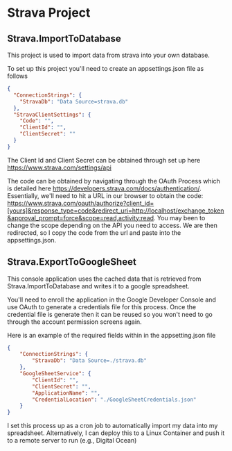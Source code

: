 # Strava Project

## Strava.ImportToDatabase

This project is used to import data from strava into your own database.

To set up this project you'll need to create an appsettings.json file as follows

``` json
{
  "ConnectionStrings": {
    "StravaDb": "Data Source=strava.db"
  },
  "StravaClientSettings": {
    "Code": "",
    "ClientId": "",
    "ClientSecret": ""
  }
}
```

The Client Id and Client Secret can be obtained through set up here https://www.strava.com/settings/api

The code can be obtained by navigating through the OAuth Process which is detailed here
https://developers.strava.com/docs/authentication/. Essentially, we'll need to hit a URL in our browser to obtain the code: https://www.strava.com/oauth/authorize?client_id=[yours]&response_type=code&redirect_uri=http://localhost/exchange_token&approval_prompt=force&scope=read,activity:read. You may been to change the scope depending on the API you need to access. We are then redirected, so I copy the code from the url and paste into the appsettings.json. 

## Strava.ExportToGoogleSheet

This console application uses the cached data that is retrieved from Strava.ImportToDatabase and writes it to a google spreadsheet. 

You'll need to enroll the application in the Google Developer Console and use OAuth to generate a credentials file for this process. Once the credential file is generate then it can be reused so you won't need to go through the account permission screens again.

Here is an example of the required fields within in the appsetting.json file

``` json
{
    "ConnectionStrings": {
        "StravaDb": "Data Source=./strava.db"
    },
    "GoogleSheetService": {
        "ClientId": "",
        "ClientSecret": "",
        "ApplicationName": "",
        "CredentialLocation": "./GoogleSheetCredentials.json"
    }
}
```

I set this process up as a cron job to automatically import my data into my spreadsheet. Alternatively, I can deploy this to a Linux Container and push it to a remote server to run (e.g., Digital Ocean)